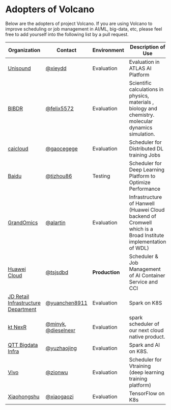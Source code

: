 # Adopters of Volcano

Below are the adopters of project Volcano. If you are using Volcano to improve scheduling or job management in AI/ML, big-data, etc,
please feel free to add yourself into the following list by a pull request.

| Organization | Contact | Environment | Description of Use |
| ------------ | ------- | ----------- | ------------------ |
| [Unisound](https://www.unisound.com/) |[@xieydd](https://github.com/xieydd)| Evaluation | Evaluation in ATLAS AI Platform |
| [BIBDR](http://www.bibdr.org/en/) |[@felix5572](https://github.com/felix5572)| Evaluation | Scientific calculations in physics, materials , biology and chemistry. molecular dynamics simulation. |
| [caicloud](https://caicloud.io/) |[@gaocegege](https://github.com/gaocegege)| Evaluation | Scheduler for Distributed DL training Jobs |
| [Baidu](https://baidu.com/) |[@tizhou86](https://github.com/tizhou86)| Testing | Scheduler for Deep Learning Platform to Optimize Performance |
| [GrandOmics](https://www.grandomics.com/) |[@alartin](https://github.com/alartin)| Evaluation | Infrastructure of Hanwell (Huawei Cloud backend of Cromwell which is a Broad Institute implementation of WDL) |
| [Huawei Cloud](https://huaweicloud.com/) |[@tsjsdbd](https://github.com/tsjsdbd)| **Production** | Scheduler & Job Management of AI Container Service and CCI  |
| [JD Retail Infrastructure Department](https://jd.com/) |[@yuanchen8911](https://github.com/yuanchen8911)| Evaluation | Spark on K8S  |
| [kt NexR](https://www.ktnexr.com) |[@minyk](https://github.com/minyk), [@dieselnexr](https://github.com/dieselnexr)| Evaluation | spark scheduler of our next cloud native product. |
| [QTT Bigdata Infra](https://ir.qutoutiao.net/) |[@yuzhaojing](https://github.com/yuzhaojing) | Evaluation | Spark and AI on K8S. |
| [Vivo](https://www.vivo.com/) | [@zionwu](https://github.com/zionwu)                         | Evaluation | Scheduler for Vtraining (deep learning training platform) |
| [Xiaohongshu](https://www.xiaohongshu.com/) | [@xiaogaozi](https://github.com/xiaogaozi)                         | Evaluation | TensorFlow on K8s |
